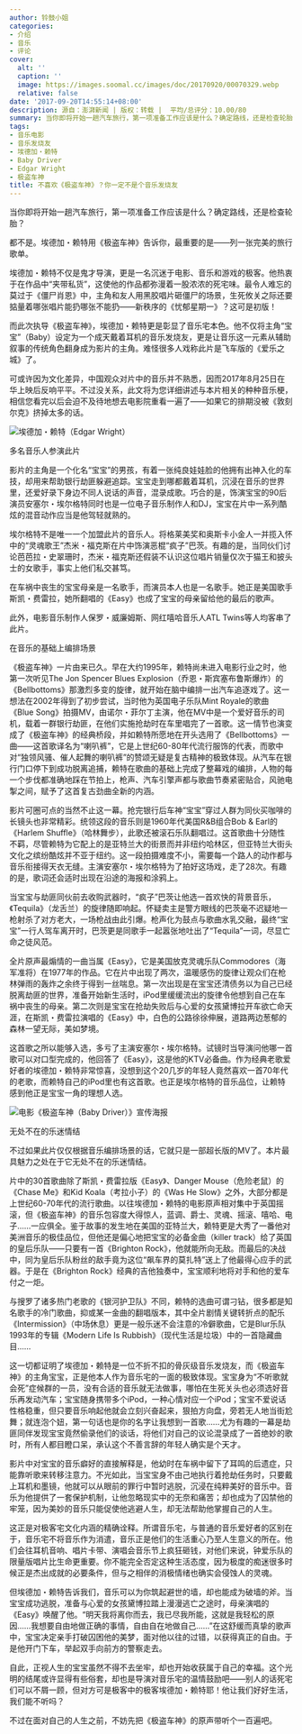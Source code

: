```yaml
---
author: 铃鼓小姐
categories:
- 介绍
- 音乐
- 评论
cover:
  alt: ''
  caption: ''
  image: https://images.soomal.cc/images/doc/20170920/00070329.webp
  relative: false
date: '2017-09-20T14:55:14+08:00'
description: 源自：澎湃新闻 | 版权：转载 |  平均/总评分：10.00/80
summary: 当你即将开始一趟汽车旅行，第一项准备工作应该是什么？确定路线，还是检查轮胎？都不是。埃德加・赖特用《极盗车神》告诉你，最重要的是――列一张完美的旅行歌单。埃德加・赖特不仅是鬼才导演，更是一名沉迷于电影、音乐和游戏的极客……
tags:
- 音乐电影
- 音乐发烧友
- 埃德加・赖特
- Baby Driver
- Edgar Wright
- 极盗车神
title: 不喜欢《极盗车神》？你一定不是个音乐发烧友
---
```


当你即将开始一趟汽车旅行，第一项准备工作应该是什么？确定路线，还是检查轮胎？

都不是。埃德加・赖特用《极盗车神》告诉你，最重要的是――列一张完美的旅行歌单。

埃德加・赖特不仅是鬼才导演，更是一名沉迷于电影、音乐和游戏的极客。他热衷于在作品中“夹带私货”，这使他的作品都弥漫着一股浓浓的死宅味。最令人难忘的莫过于《僵尸肖恩》中，主角和友人用黑胶唱片砸僵尸的场景，生死攸关之际还要掂量着哪张唱片能扔哪张不能扔――新秩序的《忧郁星期一》？这可是初版！

而此次执导《极盗车神》，埃德加・赖特更是彰显了音乐宅本色。他不仅将主角“宝宝”（Baby）设定为一个成天戴着耳机的音乐发烧友，更是让音乐这一元素从辅助叙事的传统角色翻身成为影片的主角。难怪很多人戏称此片是飞车版的《爱乐之城》了。

可或许因为文化差异，中国观众对片中的音乐并不熟悉，因而2017年8月25日在华上映后反响平平。不过没关系，此文将为您详细讲述与本片相关的种种音乐梗，相信您看完以后会迫不及待地想去电影院重看一遍了――如果它的排期没被《敦刻尔克》挤掉太多的话。

![埃德加・赖特（Edgar Wright）](https://images.soomal.cc/images/doc/20170920/00070328.webp)





多名音乐人参演此片

影片的主角是一个化名“宝宝”的男孩，有着一张纯良娃娃脸的他拥有出神入化的车技，却用来帮助银行劫匪躲避追踪。宝宝走到哪都戴着耳机，沉浸在音乐的世界里，还爱好录下身边不同人说话的声音，混录成歌。巧合的是，饰演宝宝的90后演员安塞尔・埃尔格特同时也是一位电子音乐制作人和DJ，宝宝在片中一系列酷炫的混音动作应当是他驾轻就熟的。

埃尔格特不是唯一一个加盟此片的音乐人。将格莱美奖和奥斯卡小金人一并揽入怀中的“灵魂歌王”杰米・福克斯在片中饰演恶棍“疯子”巴茨。有趣的是，当同伙们讨论芭芭拉・史翠珊时，杰米・福克斯还假装不认识这位唱片销量仅次于猫王和披头士的女歌手，事实上他们私交甚笃。

在车祸中丧生的宝宝母亲是一名歌手，而演员本人也是一名歌手。她正是美国歌手斯凯・费雷拉，她所翻唱的《Easy》也成了宝宝的母亲留给他的最后的歌声。

此外，电影音乐制作人保罗・威廉姆斯、网红嘻哈音乐人ATL Twins等人均客串了此片。

在音乐的基础上编排场景

《极盗车神》一片由来已久。早在大约1995年，赖特尚未进入电影行业之时，他第一次听见The Jon Spencer Blues Explosion（乔恩・斯宾塞布鲁斯爆炸）的《Bellbottoms》那激烈多变的旋律，就开始在脑中编排一出汽车追逐戏了。这一想法在2002年得到了初步尝试，当时他为英国电子乐队Mint Royale的歌曲《Blue Song》拍摄MV，由诺尔・菲尔丁主演，他在MV中是一个爱好音乐的司机，载着一群银行劫匪，在他们实施抢劫时在车里唱完了一首歌。这一情节也演变成了《极盗车神》的经典桥段，并如赖特所愿地在开头选用了《Bellbottoms》一曲――这首歌译名为“喇叭裤”，它是上世纪60-80年代流行服饰的代表，而歌中对“独领风骚、催人起舞的喇叭裤”的赞颂无疑是复古精神的极致体现。从汽车在银行门口停下到成功脱离追捕，赖特在歌曲的基础上完成了整幕戏的编排，人物的每一个步伐都准确地踩在节拍上，枪声、汽车引擎声都与歌曲节奏紧密贴合，风驰电掣之间，赋予了这首复古劲曲全新的内涵。

影片可圈可点的当然不止这一幕。抢完银行后车神“宝宝”穿过人群为同伙买咖啡的长镜头也非常精彩。统领这段的音乐则是1960年代美国R&B组合Bob & Earl的《Harlem Shuffle》（哈林舞步），此歌还被滚石乐队翻唱过。这首歌曲十分随性不羁，尽管赖特为它配上的是亚特兰大的街景而并非纽约哈林区，但亚特兰大街头文化之缤纷酷炫并不亚于纽约。这一段拍摄难度不小，需要每一个路人的动作都与音乐衔接得天衣无缝。主演安塞尔・埃尔格特为了拍好这场戏，走了28次。有趣的是，歌词还会适时出现在沿途的海报和涂鸦上。

当宝宝与劫匪同伙前去收购武器时，“疯子”巴茨让他选一首欢快的背景音乐，《Tequila》（龙舌兰）的旋律随即响起。怀疑卖主是警方眼线的巴茨毫不迟疑地一枪射杀了对方老大，一场枪战由此引爆。枪声化为鼓点与歌曲水乳交融，最终“宝宝”一行人驾车离开时，巴茨更是同歌手一起嚣张地吐出了“Tequila”一词，尽显亡命之徒风范。

全片原声最煽情的一曲当属《Easy》，它是美国放克灵魂乐队Commodores（海军准将）在1977年的作品。它在片中出现了两次，温暖感伤的旋律让观众们在枪林弹雨的轰炸之余终于得到一丝喘息。第一次出现是在宝宝还清债务以为自己已经脱离劫匪的世界，准备开始新生活时，iPod里缓缓流出的旋律令他想到自己在车祸中丧生的母亲。第二次则是宝宝在抢劫失败后与心爱的女孩黛博拉开车欲亡命天涯，在斯凯・费雷拉演唱的《Easy》中，白色的公路徐徐伸展，道路两边葱郁的森林一望无际，美如梦境。

这首歌之所以能够入选，多亏了主演安塞尔・埃尔格特。试镜时当导演问他哪一首歌可以对口型完成的，他回答了《Easy》，这是他的KTV必备曲。作为经典老歌爱好者的埃德加・赖特非常惊喜，没想到这个20几岁的年轻人竟然喜欢一首70年代的老歌，而赖特自己的iPod里也有这首歌。也正是埃尔格特的音乐品位，让赖特感到他正是宝宝一角的理想人选。

![电影《极盗车神（Baby Driver）》宣传海报](https://images.soomal.cc/images/doc/20170920/00070327.webp)





无处不在的乐迷情结

不过如果此片仅仅根据音乐编排场景的话，它就只是一部超长版的MV了。本片最具魅力之处在于它无处不在的乐迷情结。

片中的30首歌曲除了斯凯・费雷拉版《Easy》、Danger Mouse（危险老鼠）的《Chase Me》和Kid Koala（考拉小子）的《Was He Slow》之外，大部分都是上世纪60-70年代的流行歌曲。以往埃德加・赖特的电影原声相对集中于英国摇滚，但《极盗车神》的音乐包容度大得惊人，蓝调、爵士、灵魂、摇滚、嘻哈、电子……一应俱全。鉴于故事的发生地在美国的亚特兰大，赖特更是大秀了一番他对美洲音乐的极佳品位，但他还是偏心地把宝宝的必备金曲（killer track）给了英国的皇后乐队――只要有一首《Brighton Rock》，他就能所向无敌。而最后的决战中，同为皇后乐队粉丝的敌手竟为这位“飙车界的莫扎特”送上了他最得心应手的武器。于是在《Brighton Rock》经典的吉他独奏中，宝宝顺利地将对手和他的爱车付之一炬。

与搜罗了诸多热门老歌的《银河护卫队》不同，赖特的选曲可谓刁钻，很多都是知名歌手的冷门歌曲，抑或某一金曲的翻唱版本，其中全片剧情关键转折点的配乐《Intermission》（中场休息）更是一般乐迷不会注意的冷僻歌曲，它是Blur乐队1993年的专辑《Modern Life Is Rubbish》（现代生活是垃圾）中的一首隐藏曲目……

这一切都证明了埃德加・赖特是一位不折不扣的骨灰级音乐发烧友，而《极盗车神》的主角宝宝，正是他本人作为音乐宅的一面的极致体现。宝宝身为“不听歌就会死”症候群的一员，没有合适的音乐就无法做事，哪怕在生死关头也必须选好音乐再发动汽车；宝宝随身携带多个iPod，一种心情对应一个iPod；宝宝不爱说话性格稳重，但只要音乐响起他就会立刻兴奋起来，狠拍方向盘，旁若无人地当街尬舞；就连泡个妞，第一句话也是你的名字让我想到一首歌……尤为有趣的一幕是劫匪同伴发现宝宝竟然偷录他们的谈话，将他们对自己的议论混录成了一首绝妙的歌时，所有人都目瞪口呆，承认这个不善言辞的年轻人确实是个天才。

影片中对宝宝的音乐癖好的直接解释是，他幼时在车祸中留下了耳鸣的后遗症，只能靠听歌来转移注意力。不光如此，当宝宝身不由己地执行着抢劫任务时，只要戴上耳机和墨镜，他就可以从眼前的罪行中暂时逃脱，沉浸在纯粹美好的音乐中。音乐为他提供了一套保护机制，让他忽略现实中的无奈和痛苦；却也成为了囚禁他的牢笼，因为美妙的音乐只能促使他逃避人生，却无法帮助他掌握自己的人生。

这正是对极客宅文化内涵的精确诠释。所谓音乐宅，与普通的音乐爱好者的区别在于，音乐宅不将音乐作为消遣，音乐正是他们的生活重心乃至人生意义的所在。他们会往耳机音响、唱片卡带、演唱会音乐节上疯狂砸钱，对他们来说，钟爱乐队的限量版唱片比生命更重要。你不能完全否定这种生活态度，因为极度的痴迷很多时候正是杰出成就的必要条件，但与之相伴的消极情绪也确实会侵蚀人的灵魂。

但埃德加・赖特告诉我们，音乐可以为你筑起避世的墙，却也能成为破墙的斧。当宝宝成功逃脱，准备与心爱的女孩黛博拉踏上漫漫逃亡之途时，母亲演唱的《Easy》唤醒了他。“明天我将离你而去，我已尽我所能，这就是我轻松的原因……我想要自由地做正确的事情，自由自在地做自己……”在这舒缓而真挚的歌声中，宝宝决定亲手打破囚困他的美梦，面对他以往的过错，以获得真正的自由。于是他开门下车，举起双手向前方的警察走去。

自此，正视人生的宝宝虽然不得不去坐牢，却也开始收获属于自己的幸福。这个光明的结尾或许显得有些俗套，却也是导演对音乐宅的温情鼓励吧――别人的话死宅们可以不屑一顾，但对方可是极客中的极客埃德加・赖特耶！他让我们好好生活，我们能不听吗？

不过在面对自己的人生之前，不妨先把《极盗车神》的原声带听个一百遍吧。